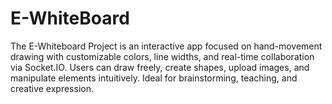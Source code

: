 # E-WhiteBoard
The E-Whiteboard Project is an interactive app focused on hand-movement drawing with customizable colors, line widths, and real-time collaboration via Socket.IO. Users can draw freely, create shapes, upload images, and manipulate elements intuitively. Ideal for brainstorming, teaching, and creative expression.
